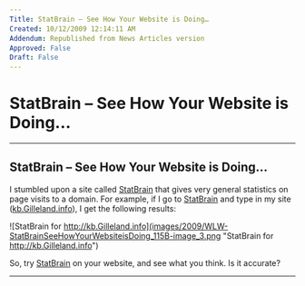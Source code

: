 ```yaml
---
Title: StatBrain – See How Your Website is Doing…
Created: 10/12/2009 12:14:11 AM
Addendum: Republished from News Articles version
Approved: False
Draft: False
---
```

# StatBrain – See How Your Website is Doing…

---

## StatBrain – See How Your Website is Doing…


I stumbled upon a site called [StatBrain](http://www.statbrain.com) that gives very general statistics on page visits to a domain. For example, if I go to [StatBrain](http://www.statbrain.com) and type in my site ([kb.Gilleland.info](http://www.statbrain.com/www.kb.gilleland.info/)), I get the following results:



![StatBrain for http://kb.Gilleland.info](images/2009/WLW-StatBrainSeeHowYourWebsiteisDoing_115B-image_3.png "StatBrain for http://kb.Gilleland.info")



So, try [StatBrain](http://www.StatBrain.com) on your website, and see what you think. Is it accurate?





---

